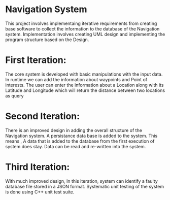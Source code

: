 # Navigation System
This project involves implementaing iterative requirements from creating base software to collect the information to the database of the Navigation system.
Implementation involves creating UML design and implementing the program structure based on the Design.

# First Iteration:
The core system is developed with basic manipulations with the input data. In runtime we can add the information about waypoints and Point of interests. The user can enter the information about a Location along with its Latitude and Longitude which will return the distance between two locations as query


# Second Iteration:
There is an improved design in adding the overall structure of the Navigation system.
A persistance data base is added to the system. This means , A data that is added to the database from the first execution of system does stay. Data can be read and re-written into the system. 

# Third Iteration:
With much improved design, In this iteration, system can identify a faulty database file stored in a JSON format. Systematic unit testing of the system is done using C++ unit test suite.

